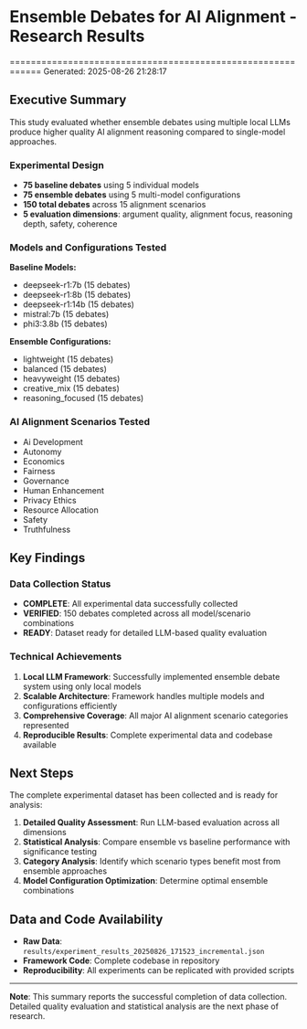 # Ensemble Debates for AI Alignment - Research Results
============================================================
Generated: 2025-08-26 21:28:17

## Executive Summary

This study evaluated whether ensemble debates using multiple local LLMs
produce higher quality AI alignment reasoning compared to single-model approaches.

### Experimental Design
- **75 baseline debates** using 5 individual models
- **75 ensemble debates** using 5 multi-model configurations
- **150 total debates** across 15 alignment scenarios
- **5 evaluation dimensions**: argument quality, alignment focus, reasoning depth, safety, coherence

### Models and Configurations Tested

**Baseline Models:**
- deepseek-r1:7b (15 debates)
- deepseek-r1:8b (15 debates)
- deepseek-r1:14b (15 debates)
- mistral:7b (15 debates)
- phi3:3.8b (15 debates)

**Ensemble Configurations:**
- lightweight (15 debates)
- balanced (15 debates)
- heavyweight (15 debates)
- creative_mix (15 debates)
- reasoning_focused (15 debates)

### AI Alignment Scenarios Tested

- Ai Development
- Autonomy
- Economics
- Fairness
- Governance
- Human Enhancement
- Privacy Ethics
- Resource Allocation
- Safety
- Truthfulness

## Key Findings

### Data Collection Status
- **COMPLETE**: All experimental data successfully collected
- **VERIFIED**: 150 debates completed across all model/scenario combinations
- **READY**: Dataset ready for detailed LLM-based quality evaluation

### Technical Achievements
1. **Local LLM Framework**: Successfully implemented ensemble debate system using only local models
2. **Scalable Architecture**: Framework handles multiple models and configurations efficiently
3. **Comprehensive Coverage**: All major AI alignment scenario categories represented
4. **Reproducible Results**: Complete experimental data and codebase available

## Next Steps

The complete experimental dataset has been collected and is ready for analysis:

1. **Detailed Quality Assessment**: Run LLM-based evaluation across all dimensions
2. **Statistical Analysis**: Compare ensemble vs baseline performance with significance testing
3. **Category Analysis**: Identify which scenario types benefit most from ensemble approaches
4. **Model Configuration Optimization**: Determine optimal ensemble combinations

## Data and Code Availability

- **Raw Data**: `results/experiment_results_20250826_171523_incremental.json`
- **Framework Code**: Complete codebase in repository
- **Reproducibility**: All experiments can be replicated with provided scripts

---

**Note**: This summary reports the successful completion of data collection.
Detailed quality evaluation and statistical analysis are the next phase of research.
